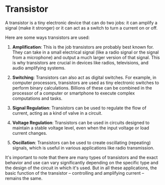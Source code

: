 # Transistor

A transistor is a tiny electronic device that can do two jobs: it can amplify a signal (make it stronger) or it can act as a switch to turn a current on or off.

Here are some ways transistors are used:

1. **Amplification**: This is the job transistors are probably best known for. They can take in a small electrical signal (like a radio signal or the signal from a microphone) and output a much larger version of that signal. This is why transistors are crucial in devices like radios, televisions, and audio amplifying systems.

2. **Switching**: Transistors can also act as digital switches. For example, in computer processors, transistors are used as tiny electronic switches to perform binary calculations. Billions of these can be combined in the processor of a computer or smartphone to execute complex computations and tasks.

3. **Signal Regulation**: Transistors can be used to regulate the flow of current, acting as a kind of valve in a circuit.

4. **Voltage Regulation**: Transistors can be used in circuits designed to maintain a stable voltage level, even when the input voltage or load current changes.

5. **Oscillation**: Transistors can be used to create oscillating (repeating) signals, which is useful in various applications like radio transmission.

It's important to note that there are many types of transistors and the exact behavior and use can vary significantly depending on the specific type and the design of the circuit in which it's used. But in all these applications, the basic function of the transistor – controlling and amplifying current – remains the same.
